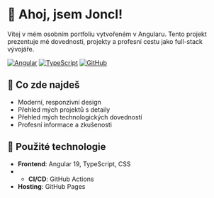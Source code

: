# 👋 Ahoj, jsem Joncl!

Vítej v mém osobním portfoliu vytvořeném v Angularu. Tento projekt prezentuje mé dovednosti, projekty a profesní cestu jako full-stack vývojáře.

[![Angular](https://img.shields.io/badge/Angular-DD0031?style=for-the-badge&logo=angular&logoColor=white)](https://angular.io/)
[![TypeScript](https://img.shields.io/badge/TypeScript-007ACC?style=for-the-badge&logo=typescript&logoColor=white)](https://www.typescriptlang.org/)
[![GitHub](https://img.shields.io/badge/GitHub-100000?style=for-the-badge&logo=github&logoColor=white)](https://github.com/JonclPort)

## 🚀 Co zde najdeš

- Moderní, responzivní design
- Přehled mých projektů s detaily
- Přehled mých technologických dovedností
- Profesní informace a zkušenosti

## 🔧 Použité technologie

- **Frontend**: Angular 19, TypeScript, CSS
- - **CI/CD**: GitHub Actions
- **Hosting**: GitHub Pages
